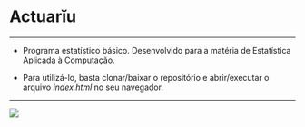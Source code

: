 Actuarĭu
===============================================

--------------------

- Programa estatístico básico. Desenvolvido para a matéria de Estatística Aplicada à Computação.

- Para utilizá-lo, basta clonar/baixar o repositório e abrir/executar o arquivo *index.html* no seu navegador.

--------------------

![](https://github.com/CristianAmbrosi/actuariu/blob/master/imgs/actuariu.png)